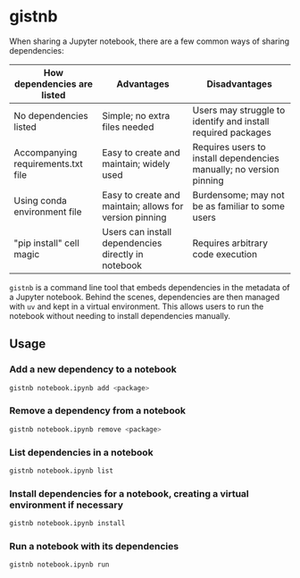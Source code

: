 # gistnb

When sharing a Jupyter notebook, there are a few common ways of sharing dependencies:

| How dependencies are listed        | Advantages                                              | Disadvantages                                                       |
| ---------------------------------- | ------------------------------------------------------- | ------------------------------------------------------------------- |
| No dependencies listed             | Simple; no extra files needed                           | Users may struggle to identify and install required packages        |
| Accompanying requirements.txt file | Easy to create and maintain; widely used                | Requires users to install dependencies manually; no version pinning |
| Using conda environment file       | Easy to create and maintain; allows for version pinning | Burdensome; may not be as familiar to some users                    |
| "pip install" cell magic           | Users can install dependencies directly in notebook     | Requires arbitrary code execution                                   |

`gistnb` is a command line tool that embeds dependencies in the metadata of a Jupyter notebook. Behind the scenes, dependencies are then managed with `uv` and kept in a virtual environment. This allows users to run the notebook without needing to install dependencies manually.

## Usage

### Add a new dependency to a notebook

```bash
gistnb notebook.ipynb add <package>
```

### Remove a dependency from a notebook

```bash
gistnb notebook.ipynb remove <package>
```

### List dependencies in a notebook

```bash
gistnb notebook.ipynb list
```

### Install dependencies for a notebook, creating a virtual environment if necessary

```bash
gistnb notebook.ipynb install
```

### Run a notebook with its dependencies

```bash
gistnb notebook.ipynb run
```

